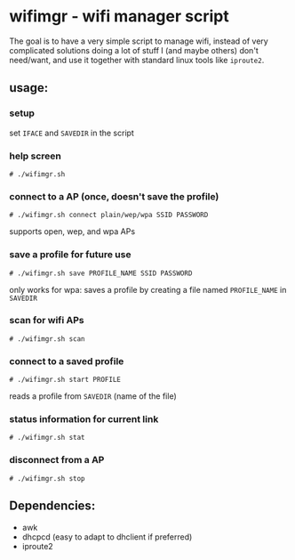 # wifimgr - wifi manager script
The goal is to have a very simple script to manage wifi, instead of very complicated solutions doing a lot of stuff I (and maybe others) don't need/want, and use it together with standard linux tools like `iproute2`.

## usage:

### setup
set `IFACE` and `SAVEDIR` in the script

### help screen
`# ./wifimgr.sh`

### connect to a AP (once, doesn't save the profile)
`# ./wifimgr.sh connect plain/wep/wpa SSID PASSWORD`

supports open, wep, and wpa APs

### save a profile for future use
`# ./wifimgr.sh save PROFILE_NAME SSID PASSWORD`

only works for wpa: saves a profile by creating a file named `PROFILE_NAME` in `SAVEDIR`

### scan for wifi APs
`# ./wifimgr.sh scan`

### connect to a saved profile
`# ./wifimgr.sh start PROFILE`

reads a profile from `SAVEDIR` (name of the file)

### status information for current link
`# ./wifimgr.sh stat`

### disconnect from a AP
`# ./wifimgr.sh stop`

## Dependencies:
- awk
- dhcpcd (easy to adapt to dhclient if preferred)
- iproute2
